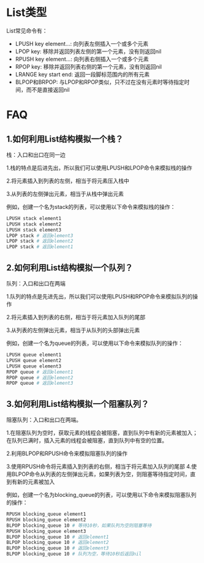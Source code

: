 # List类型

List常见命令有：

+ LPUSH key element...: 向列表左侧插入一个或多个元素
+ LPOP key: 移除并返回列表左侧的第一个元素，没有则返回nil
+ RPUSH key element...: 向列表右侧插入一个或多个元素
+ RPOP key: 移除并返回列表右侧的第一个元素，没有则返回nil
+ LRANGE key start end: 返回一段脚标范围内的所有元素
+ BLPOP和BRPOP: 与LPOP和RPOP类似，只不过在没有元素时等待指定时间，而不是直接返回nil

# FAQ

## 1.如何利用List结构模拟一个栈？

栈：入口和出口在同一边

1.栈的特点是后进先出，所以我们可以使用LPUSH和LPOP命令来模拟栈的操作 

2.将元素插入到列表的左侧，相当于将元素压入栈中 

3.从列表的左侧弹出元素，相当于从栈中弹出元素

例如，创建一个名为stack的列表，可以使用以下命令来模拟栈的操作：

```bash
LPUSH stack element1
LPUSH stack element2
LPUSH stack element3
LPOP stack # 返回element3
LPOP stack # 返回element2
LPOP stack # 返回element1
```

## 2.如何利用List结构模拟一个队列？

队列：入口和出口在两端

1.队列的特点是先进先出，所以我们可以使用LPUSH和RPOP命令来模拟队列的操作 

2.将元素插入到列表的右侧，相当于将元素加入队列的尾部 

3.从列表的左侧弹出元素，相当于从队列的头部弹出元素

例如，创建一个名为queue的列表，可以使用以下命令来模拟队列的操作：

```bash
LPUSH queue element1
LPUSH queue element2
LPUSH queue element3
RPOP queue # 返回element1
RPOP queue # 返回element2
RPOP queue # 返回element3
```

## 3.如何利用List结构模拟一个阻塞队列？

阻塞队列：入口和出口在两端。

1.在阻塞队列为空时，获取元素的线程会被阻塞，直到队列中有新的元素被加入；在队列已满时，插入元素的线程会被阻塞，直到队列中有空的位置。 

2.利用BLPOP和RPUSH命令来模拟阻塞队列的操作

3.使用RPUSH命令将元素插入到列表的右侧，相当于将元素加入队列的尾部 4.使用BLPOP命令从列表的左侧弹出元素，如果列表为空，则阻塞等待指定时间，直到有新的元素被加入

例如，创建一个名为blocking_queue的列表，可以使用以下命令来模拟阻塞队列的操作：

```bash
RPUSH blocking_queue element1
RPUSH blocking_queue element2
BLPOP blocking_queue 10 # 等待10秒，如果队列为空则阻塞等待
RPUSH blocking_queue element3
BLPOP blocking_queue 10 # 返回element1
BLPOP blocking_queue 10 # 返回element2
BLPOP blocking_queue 10 # 返回element3
BLPOP blocking_queue 10 # 队列为空，等待10秒后返回nil
```





